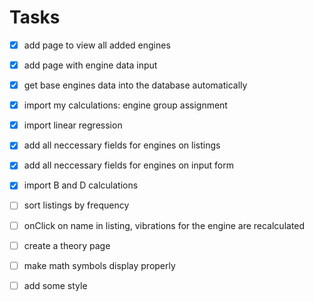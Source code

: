 # Tasks 
- [X] add page to view all added engines
- [X] add page with engine data input

- [X] get base engines data into the database automatically
- [X] import my calculations: engine group assignment
- [X] import linear regression
- [X] add all neccessary fields for engines on listings
- [X] add all neccessary fields for engines on input form
- [X] import B and D calculations
- [ ] sort listings by frequency
- [ ] onClick on name in listing, vibrations for the engine are recalculated
- [ ] create a theory page
- [ ] make math symbols display properly
- [ ] add some style
